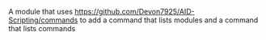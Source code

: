 A module that uses https://github.com/Devon7925/AID-Scripting/commands to add a command that lists modules and a command that lists commands